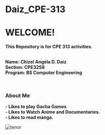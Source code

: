 # Daiz_CPE-313
# WELCOME!
**This Repository is for CPE 313 activities.**

<br>**Name: Chizel Angela D. Daiz**
<br>**Section: CPE32S8**
<br>**Program: BS Computer Engineering**

<br><h3>**About Me**</h3>
     **- Likes to play Gacha Games**
<br> **- Likes to Watch Anime and Documentaries.**
<br> **- Likes to read manga.**


![tenor](https://github.com/Chichi213/Daiz_CPE-313/assets/157892135/16d1e7ea-0f1e-4111-98c3-59923750d84e)

